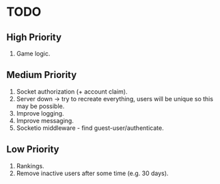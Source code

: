 # TODO

## High Priority

1. Game logic.

## Medium Priority

1. Socket authorization (+ account claim).
1. Server down -> try to recreate everything, users will be unique so this may be possible.
1. Improve logging.
1. Improve messaging.
1. Socketio middleware - find guest-user/authenticate.

## Low Priority

1. Rankings.
1. Remove inactive users after some time (e.g. 30 days).
